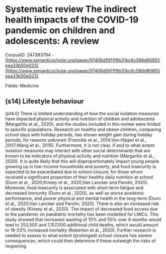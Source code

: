 # Systematic review The indirect health impacts of the COVID-19 pandemic on children and adolescents: A review

CorpusID: 247383794 - [https://www.semanticscholar.org/paper/97406d5911f9b31bc6c586d80855eea33b50e023](https://www.semanticscholar.org/paper/97406d5911f9b31bc6c586d80855eea33b50e023)

Fields: Medicine

## (s14) Lifestyle behaviour
(p14.0) There is limited understanding of how the social isolation measures have impacted physical activity and nutrition of children and adolescents (Margaritis et al., 2020), and the studies included in this review were limited to specific populations. Research on healthy and obese children, comparing school days with holiday periods, has shown weight gain during holiday periods, for reasons unknown (Franckle et al., 2014;Von Hippel et al., 2007;Wang et al., 2015). Furthermore, it is not clear, if and to what extent isolation measures may interact with other social determinants that are known to be indicators of physical activity and nutrition (Margaritis et al., 2020). It is quite likely that this will disproportionately impact young people growing up in low-income households and poverty, and food insecurity is expected to be exacerbated due to school closure, for those whom received a significant proportion of their healthy daily nutrition at school (Dunn et al., 2020;Kinsey et al., 2020;Van Lancker and Parolin, 2020). Moreover, food insecurity is associated with short-term fatigue and decreased immunity (Dunn et al., 2020), as well as worse academic performance, and poorer physical and mental health in the long-term (Dunn et al., 2020;Van Lancker and Parolin, 2020). There is also an increased risk of obesity (Kinsey et al., 2020). The impact of decreased food access due to the pandemic on paediatric mortality has been modelled for LMICs. This study showed that increased wasting of 10% and 50% over 6 months would lead to 253,500 and 1,157,000 additional child deaths, which would amount to 18-23% increased mortality (Roberton et al., 2020). Further research is needed to assess to what extent (prolonged) school closure has severe consequences, which could then determine if these outweigh the risks of reopening.
